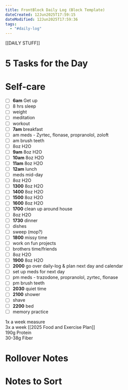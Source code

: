 ```yaml
---
title: FrontBlock Daily Log (Block Template)
dateCreated: 12Jun2025T17:59:15
dateModified: 12Jun2025T17:59:36
tags:
  - "#daily-log"
---
```


[[DAILY STUFF]]

# 5 Tasks for the Day

# Self-care

   - [ ] **6am** Get up
   - [ ] 8 hrs sleep
   - [ ] weight
   - [ ] meditation
   - [ ] workout
   - [ ] **7am** breakfast
   - [ ] am meds - Zyrtec, flonase, propranolol, zoloft
   - [ ] am brush teeth
   - [ ] 8oz H2O
   - [ ] **9am** 8oz H2O
   - [ ] **10am** 8oz H2O
   - [ ] **11am** 8oz H2O
   - [ ] **12am** lunch
   - [ ] meds mid-day
   - [ ] 8oz H2O
   - [ ] **1300** 8oz H2O
   - [ ] **1400** 8oz H2O
   - [ ] **1500** 8oz H2O
   - [ ] **1600** 8oz H2O
   - [ ] **1700** clean up around house
   - [ ] 8oz H2O
   - [ ] **1730** dinner
   - [ ] dishes
   - [ ] sweep (mop?)
   - [ ] **1800** missy time
   - [ ] work on fun projects
   - [ ] brothers time/friends
   - [ ] 8oz H2O
   - [ ] **1900** 8oz H2O
   - [ ] **2000** go over daily-log & plan next day and calendar
   - [ ] set up meds for next day
   - [ ] pm meds - trazodone, propranolol, zyrtec, flonase
   - [ ] pm brush teeth
   - [ ] **2030** quiet time
   - [ ] **2100** shower
   - [ ] shave
   - [ ] **2200** bed
   - [ ] memory practice

1x a week measure \
3x a week [[2025 Food and Exercise Plan]] \
190g Protein \
30-38g Fiber

# Rollover Notes

# Notes to Sort